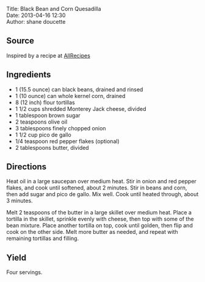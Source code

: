 Title: Black Bean and Corn Quesadilla  
Date: 2013-04-16 12:30  
Author: shane doucette  


## Source
Inspired by a recipe at [AllRecipes](http://allrecipes.com/Recipe/Black-Bean-and-Corn-Quesadillas/Detail.aspx)


## Ingredients
+ 1 (15.5 ounce) can black beans, drained and rinsed
+ 1 (10 ounce) can whole kernel corn, drained
+ 8 (12 inch) flour tortillas
+ 1 1/2 cups shredded Monterey Jack cheese, divided
+ 1 tablespoon brown sugar
+ 2 teaspoons olive oil
+ 3 tablespoons finely chopped onion
+ 1 1/2 cup pico de gallo
+ 1/4 teaspoon red pepper flakes (optional)
+ 2 tablespoons butter, divided


## Directions
Heat oil in a large saucepan over medium heat. Stir in onion and red pepper flakes, and cook until softened, about 2 minutes. Stir in beans and corn, then add sugar and pico de gallo.  Mix well. Cook until heated through, about 3 minutes.

Melt 2 teaspoons of the butter in a large skillet over medium heat. Place a tortilla in the skillet, sprinkle evenly with cheese, then top with some of the bean mixture. Place another tortilla on top, cook until golden, then flip and cook on the other side. Melt more butter as needed, and repeat with remaining tortillas and filling.


## Yield
Four servings.
